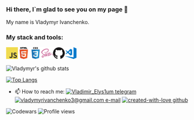 ### Hi there, I`m glad to see you on my page 👋
My name is Vladymyr Ivanchenko. 

### My stack and tools:
<img align="left" alt="JavaScript" width="32px" src="https://raw.githubusercontent.com/github/explore/80688e429a7d4ef2fca1e82350fe8e3517d3494d/topics/javascript/javascript.png" />
<img align="left" alt="HTML5" width="32px" src="https://raw.githubusercontent.com/github/explore/80688e429a7d4ef2fca1e82350fe8e3517d3494d/topics/html/html.png" />
<img align="left" alt="CSS3" width="32px" src="https://raw.githubusercontent.com/github/explore/80688e429a7d4ef2fca1e82350fe8e3517d3494d/topics/css/css.png" />
<img align="left" alt="Sass" width="32px" src="https://raw.githubusercontent.com/github/explore/80688e429a7d4ef2fca1e82350fe8e3517d3494d/topics/sass/sass.png" />
<img align="left" alt="GitHub" width="32px" src="https://raw.githubusercontent.com/github/explore/78df643247d429f6cc873026c0622819ad797942/topics/github/github.png" />
<img alt="Visual Studio Code" width="32px" src="https://raw.githubusercontent.com/github/explore/80688e429a7d4ef2fca1e82350fe8e3517d3494d/topics/visual-studio-code/visual-studio-code.png" />


![Vladymyr's github stats](https://github-readme-stats.vercel.app/api?username=created-with-love&show_icons=true&theme=radical)


[![Top Langs](https://github-readme-stats.vercel.app/api/top-langs/?username=anuraghazra&layout=compact)](https://github.com/anuraghazra/github-readme-stats)





- 📫 How to reach me: 
  [![Vladimir_Elys1um telegram](https://img.shields.io/badge/Telegram-%40Vladimir_Elys1um-blue?style=plastic&logo=telegram&link=https://t.me/Vladimir_Elys1um)](https://t.me/Vladimir_Elys1um)
  [![vladymyrivanchenko3@gmail.com e-mail](https://img.shields.io/badge/Gmail-vladymyrivanchenko3@gmail.com-red?style=plastic&logo=gmail&link=mailto:vladymyrivanchenko3@gmail.com)](mailto:vladymyrivanchenko3@gmail.com)
  [![created-with-love github](https://img.shields.io/badge/GitHub-created-with-love-grey?style=plastic&logo=github&link=https://github.com/created-with-love)](https://github.com/created-with-love)



![Codewars](https://www.codewars.com/users/created-with-love/badges/micro)
![Profile views](https://gpvc.arturio.dev/created-with-love)
